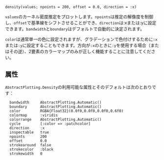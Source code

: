 ```
density(values; npoints = 200, offset = 0.0, direction = :x)
```

`values`のカーネル密度推定をプロットします。`npoints`は推定の解像度を制御し、`offset`で基準線をシフトさせることができ、`direction`は:xまたは:yに設定できます。`bandwidth`と`boundary`はデフォルトで自動的に決定されます。

`color`は通常単一の色に設定されますが、グラデーションで色付けするために`:x`または`:y`に設定することもできます。方向が`:x`のときに`:y`を使用する場合（またはその逆）、2要素のカラーマップのみが正しく機能することに注意してください。

## 属性

`AbstractPlotting.Density`の利用可能な属性とそのデフォルトは次のとおりです：

```
  bandwidth     AbstractPlotting.Automatic()
  boundary      AbstractPlotting.Automatic()
  color         RGBA{Float32}(0.0f0,0.0f0,0.0f0,0.6f0)
  colormap      :viridis
  colorrange    AbstractPlotting.Automatic()
  cycle         [:color => :patchcolor]
  direction     :x
  inspectable   true
  npoints       200
  offset        0.0
  strokearound  false
  strokecolor   :black
  strokewidth   0
```
